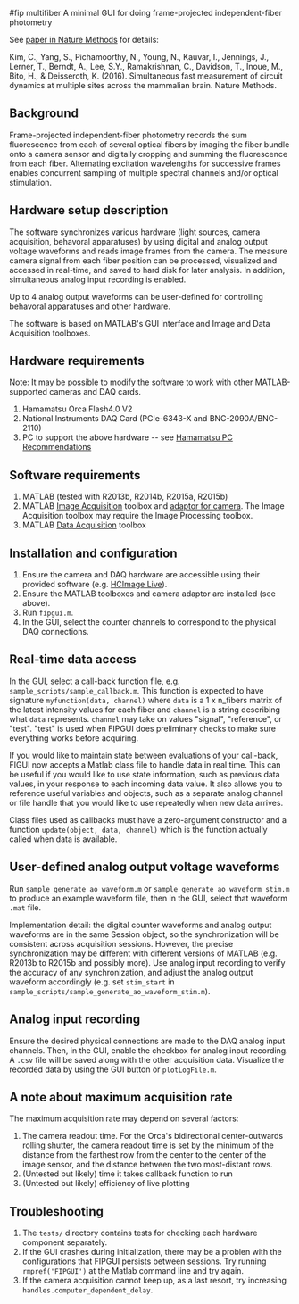 #fip multifiber
A minimal GUI for doing frame-projected independent-fiber photometry

See [paper in Nature Methods](http://www.nature.com/nmeth/journal/vaop/ncurrent/full/nmeth.3770.html) for details:

Kim, C., Yang, S., Pichamoorthy, N., Young, N., Kauvar, I., Jennings, J., Lerner, T., Berndt, A., Lee, S.Y., Ramakrishnan, C., Davidson, T., Inoue, M., Bito, H., & Deisseroth, K. (2016). Simultaneous fast measurement of circuit dynamics at multiple sites across the mammalian brain. Nature Methods.

## Background
Frame-projected independent-fiber photometry records the sum fluorescence from each of several optical fibers by imaging the fiber bundle onto a camera sensor and digitally cropping and summing the fluorescence from each fiber. Alternating excitation wavelengths for successive frames enables concurrent sampling of multiple spectral channels and/or optical stimulation.

## Hardware setup description
The software synchronizes various hardware (light sources, camera acquisition, behavoral apparatuses) by using digital and analog output voltage waveforms and reads image frames from the camera. The measure camera signal from each fiber position can be processed, visualized and accessed in real-time, and saved to hard disk for later analysis. In addition, simultaneous analog input recording is enabled.

Up to 4 analog output waveforms can be user-defined for controlling behavoral apparatuses and other hardware.

The software is based on MATLAB's GUI interface and Image and Data Acquisition toolboxes.

## Hardware requirements
Note: It may be possible to modify the software to work with other MATLAB-supported cameras and DAQ cards.
1. Hamamatsu Orca Flash4.0 V2
1. National Instruments DAQ Card (PCIe-6343-X and BNC-2090A/BNC-2110)
1. PC to support the above hardware -- see [Hamamatsu PC Recommendations](http://www.hamamatsu.com/sp/sys/en/documents/PCRecommendationforOrca-Flash4.0_20150212.pdf)

## Software requirements
1. MATLAB (tested with R2013b, R2014b, R2015a, R2015b)
1. MATLAB [Image Acquisition](http://www.mathworks.com/products/imaq/) toolbox and [adaptor for camera](http://www.mathworks.com/help/imaq/installing-the-support-packages-for-image-acquisition-toolbox-adaptors.html). The Image Acquisition toolbox may require the Image Processing toolbox.
1. MATLAB [Data Acquisition](http://www.mathworks.com/products/daq/) toolbox

## Installation and configuration
1. Ensure the camera and DAQ hardware are accessible using their provided software (e.g. [HCImage Live](http://hcimage.com/hcimage-overview/hcimage-live/)).
1. Ensure the MATLAB toolboxes and camera adaptor are installed (see above).
1. Run `fipgui.m`.
1. In the GUI, select the counter channels to correspond to the physical DAQ connections.

## Real-time data access
In the GUI, select a call-back function file, e.g. `sample_scripts/sample_callback.m`.
This function is expected to have signature `myfunction(data, channel)` where
`data` is a 1 x n_fibers matrix of the latest intensity values for each fiber
and `channel` is a string describing what `data` represents. `channel` may take
on values "signal", "reference", or "test". "test" is used when FIPGUI does
preliminary checks to make sure everything works before acquiring.

If you would like to maintain state between evaluations of your call-back,
FIGUI now accepts a Matlab class file to handle data in real time. This can be
useful if you would like to use state information, such as previous data
values, in your response to each incoming data value. It also allows you to
reference useful variables and objects, such as a separate analog channel or
file handle that you would like to use repeatedly when new data arrives.

Class files used as callbacks must have a zero-argument constructor and a
function `update(object, data, channel)` which is the function actually called
when data is available.

## User-defined analog output voltage waveforms
Run `sample_generate_ao_waveform.m` or `sample_generate_ao_waveform_stim.m` to produce an example waveform file, then in the GUI, select that waveform `.mat` file.

Implementation detail: the digital counter waveforms and analog output waveforms are in the same Session object, so the synchronization will be consistent across acquisition sessions. However, the precise synchronization may be different with different versions of MATLAB (e.g. R2013b to R2015b and possibly more). Use analog input recording to verify the accuracy of any synchronization, and adjust the analog output waveform accordingly (e.g. set `stim_start` in `sample_scripts/sample_generate_ao_waveform_stim.m`).

## Analog input recording
Ensure the desired physical connections are made to the DAQ analog input channels. Then, in the GUI, enable the checkbox for analog input recording. A `.csv` file will be saved along with the other acquisition data. Visualize the recorded data by using the GUI button or `plotLogFile.m`.

## A note about maximum acquisition rate
The maximum acquisition rate may depend on several factors:
1. The camera readout time. For the Orca's bidirectional center-outwards rolling shutter, the camera readout time is set by the minimum of the distance from the farthest row from the center to the center of the image sensor, and the distance between the two most-distant rows.
1. (Untested but likely) time it takes callback function to run
1. (Untested but likely) efficiency of live plotting

## Troubleshooting
1. The `tests/` directory contains tests for checking each hardware component separately.
1. If the GUI crashes during initialization, there may be a problen with the configurations that FIPGUI persists between sessions. Try running
`rmpref('FIPGUI')` at the Matlab command line and try again.
1. If the camera acquisition cannot keep up, as a last resort, try increasing `handles.computer_dependent_delay`.
